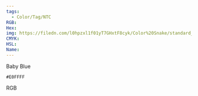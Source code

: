 ```yaml
---
tags:
  - Color/Tag/NTC
RGB:
Hex:
img: https://filedn.com/l0hpzxl1f01yT7GHxtF8cyk/Color%20Snake/standard_csv_to_svg/E0FFFF.svg
CMYK:
HSL:
Name:
---
```

Baby Blue
```palette
#E0FFFF
```
RGB
